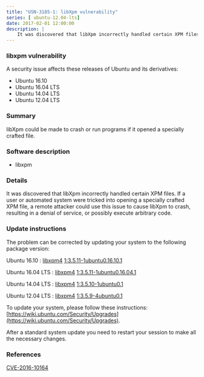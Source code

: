 ```yaml
---
title: "USN-3185-1: libXpm vulnerability"
series: [ ubuntu-12.04-lts]
date: 2017-02-01 12:00:00
description: |
    It was discovered that libXpm incorrectly handled certain XPM files. If a user or automated system were tricked into opening a specially crafted XPM file, a remote attacker could use this issue to cause libXpm to crash, resulting in a denial of service, or possibly execute arbitrary code. 
--- 
```

 
### libxpm vulnerability

A security issue affects these releases of Ubuntu and its derivatives:

* Ubuntu 16.10
* Ubuntu 16.04 LTS
* Ubuntu 14.04 LTS
* Ubuntu 12.04 LTS

### Summary

libXpm could be made to crash or run programs if it opened a specially crafted file.

### Software description

* libxpm 

### Details

It was discovered that libXpm incorrectly handled certain XPM files. If a user or automated system were tricked into opening a specially crafted XPM file, a remote attacker could use this issue to cause libXpm to crash, resulting in a denial of service, or possibly execute arbitrary code. 

### Update instructions

The problem can be corrected by updating your system to the following package version:

Ubuntu 16.10
 : [libxpm4](https://launchpad.net/ubuntu/+source/libxpm) <span> [1:3.5.11-1ubuntu0.16.10.1](https://launchpad.net/ubuntu/+source/libxpm/1:3.5.11-1ubuntu0.16.10.1) </span> 

Ubuntu 16.04 LTS
 : [libxpm4](https://launchpad.net/ubuntu/+source/libxpm) <span> [1:3.5.11-1ubuntu0.16.04.1](https://launchpad.net/ubuntu/+source/libxpm/1:3.5.11-1ubuntu0.16.04.1) </span> 

Ubuntu 14.04 LTS
 : [libxpm4](https://launchpad.net/ubuntu/+source/libxpm) <span> [1:3.5.10-1ubuntu0.1](https://launchpad.net/ubuntu/+source/libxpm/1:3.5.10-1ubuntu0.1) </span> 

Ubuntu 12.04 LTS
 : [libxpm4](https://launchpad.net/ubuntu/+source/libxpm) <span> [1:3.5.9-4ubuntu0.1](https://launchpad.net/ubuntu/+source/libxpm/1:3.5.9-4ubuntu0.1) </span> 

To update your system, please follow these instructions: [https://wiki.ubuntu.com/Security/Upgrades](https://wiki.ubuntu.com/Security/Upgrades).

After a standard system update you need to restart your session to make all the necessary changes. 

### References

 [CVE-2016-10164](http://people.ubuntu.com/~ubuntu-security/cve/CVE-2016-10164)
 
